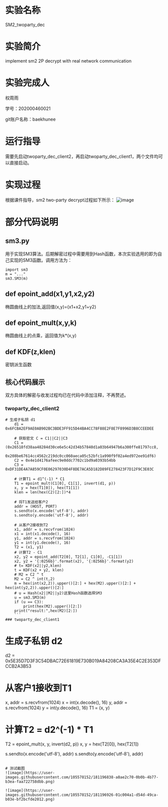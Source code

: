 # 实验名称
SM2_twoparty_dec

# 实验简介
implement sm2 2P decrypt with real network communication

# 实验完成人
权周雨 

学号：202000460021 

git账户名称：baekhunee

# 运行指导
需要先启动twoparty_dec_client2，再启动twoparty_dec_client1，两个文件均可以直接启动。

# 实现过程
根据课件指导，sm2 two-party decrypt过程如下所示：
![image](https://user-images.githubusercontent.com/105578152/181195108-5752a481-45fb-440e-9365-af1df6e9f69b.png)

# 部分代码说明
## sm3.py
用于实现SM3算法。后期解密过程中需要用到Hash函数，本次实验选用的即为自己实现的SM3函数。调用方法为：
```
import sm3
m = "..."
sm3.SM3(m)
```

## def epoint_add(x1,y1,x2,y2)
椭圆曲线上的加法,返回值(x,y)=(x1+x2,y1+y2)

## def epoint_mult(x,y,k)
椭圆曲线上的点乘，返回值为k*(x,y)

## def KDF(z,klen)
密钥派生函数

## 核心代码展示
双方具体的解密与收发过程均已在代码中添加注释，不再赘述。
### twoparty_dec_client2
```
# 生成子私钥 d1
    d1 = 0x6FCBA2EF9AE0AB902BC3BDE3FF915D44BA4CC78F88E2F8E7F8996D3B8CCEEDEE
    
    # 获取密文 C = C1||C2||C3
    C1 = (0x26518fd38aa48284d30ce6e5c42d34b57840d1a03b64947b6a300ffe81797cc8,
          0x208be67614cc4562c219dc0cc060aeca05c52bfc1a990f9f02a4ed972ee91df6)
    C2 = 0x4e1d4176afeec9e0ddc7702c1bd9a0393b54bb
    C3 = 0xDF31DE4A7A859CF0E06297030D4F8DE7ACA5D182D89FE278423F7D12F9C3E03C
    
    # 计算T1 = d1^(-1) * C1
    T1 = epoint_mult(C1[0], C1[1], invert(d1, p))
    x, y = hex(T1[0]), hex(T1[1])
    klen = len(hex(C2)[2:])*4
    
    # 将T1发送给客户2
    addr = (HOST, PORT)
    s.sendto(x.encode('utf-8'), addr)
    s.sendto(y.encode('utf-8'), addr)

    # 从客户2接收到T2
    x1, addr = s.recvfrom(1024)
    x1 = int(x1.decode(), 16)
    y1, addr = s.recvfrom(1024)
    y1 = int(y1.decode(), 16)
    T2 = (x1, y1)
    # 计算T2 - C1
    x2, y2 = epoint_add(T2[0], T2[1], C1[0], -C1[1])
    x2, y2 = '{:0256b}'.format(x2), '{:0256b}'.format(y2)
    # t= KDF(x2||y2,klen)
    t = KDF(x2 + y2, klen)
    # M2 = C2 ^ t
    M2 = C2 ^ int(t,2)
    m = hex(int(x2,2)).upper()[2:] + hex(M2).upper()[2:] + hex(int(y2,2)).upper()[2:]
    # u = Hash(x2||M2||y2)这里Hash函数选择SM3
    u = sm3.SM3(m)
    if (u == C3):
        print(hex(M2).upper()[2:])
    print("result:",hex(M2)[2:])
    ```
### twoparty_dec_client1
```
# 生成子私钥 d2
d2 = 0x5E35D7D3F3C54DBAC72E61819E730B019A84208CA3A35E4C2E353DFCCB2A3B53

# 从客户1接收到T1
x, addr = s.recvfrom(1024)
x = int(x.decode(), 16)
y, addr = s.recvfrom(1024)
y = int(y.decode(), 16)
T1 = (x, y)

# 计算T2 = d2^(-1) * T1
T2 = epoint_mult(x, y, invert(d2, p))
x, y = hex(T2[0]), hex(T2[1])

s.sendto(x.encode('utf-8'), addr)
s.sendto(y.encode('utf-8'), addr)
```

# 测试截图
![image](https://user-images.githubusercontent.com/105578152/181196838-a8ae2c70-0b0b-4b77-b3ea-faa722758dbb.png)

![image](https://user-images.githubusercontent.com/105578152/181196926-01c004a1-d54d-49ca-b03e-bf2bcfde2012.png)


